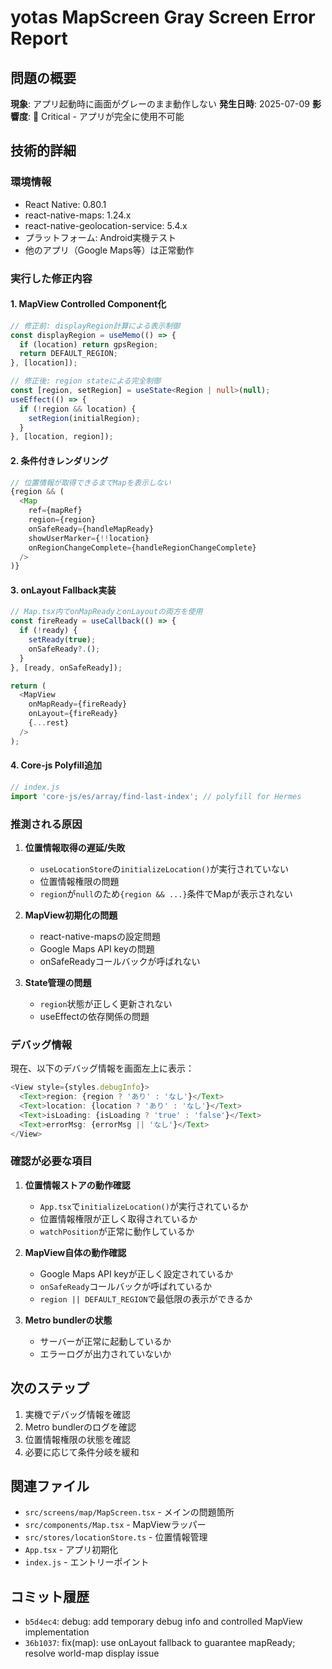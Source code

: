 # yotas MapScreen Gray Screen Error Report

## 問題の概要

**現象**: アプリ起動時に画面がグレーのまま動作しない
**発生日時**: 2025-07-09
**影響度**: 🔴 Critical - アプリが完全に使用不可能

## 技術的詳細

### 環境情報
- React Native: 0.80.1
- react-native-maps: 1.24.x
- react-native-geolocation-service: 5.4.x
- プラットフォーム: Android実機テスト
- 他のアプリ（Google Maps等）は正常動作

### 実行した修正内容

#### 1. MapView Controlled Component化
```typescript
// 修正前: displayRegion計算による表示制御
const displayRegion = useMemo(() => {
  if (location) return gpsRegion;
  return DEFAULT_REGION;
}, [location]);

// 修正後: region stateによる完全制御
const [region, setRegion] = useState<Region | null>(null);
useEffect(() => {
  if (!region && location) {
    setRegion(initialRegion);
  }
}, [location, region]);
```

#### 2. 条件付きレンダリング
```typescript
// 位置情報が取得できるまでMapを表示しない
{region && (
  <Map
    ref={mapRef}
    region={region}
    onSafeReady={handleMapReady}
    showUserMarker={!!location}
    onRegionChangeComplete={handleRegionChangeComplete}
  />
)}
```

#### 3. onLayout Fallback実装
```typescript
// Map.tsx内でonMapReadyとonLayoutの両方を使用
const fireReady = useCallback(() => {
  if (!ready) {
    setReady(true);
    onSafeReady?.();
  }
}, [ready, onSafeReady]);

return (
  <MapView
    onMapReady={fireReady}
    onLayout={fireReady}
    {...rest}
  />
);
```

#### 4. Core-js Polyfill追加
```javascript
// index.js
import 'core-js/es/array/find-last-index'; // polyfill for Hermes
```

### 推測される原因

1. **位置情報取得の遅延/失敗**
   - `useLocationStore`の`initializeLocation()`が実行されていない
   - 位置情報権限の問題
   - `region`が`null`のため`{region && ...}`条件でMapが表示されない

2. **MapView初期化の問題**
   - react-native-mapsの設定問題
   - Google Maps API keyの問題
   - onSafeReadyコールバックが呼ばれない

3. **State管理の問題**
   - `region`状態が正しく更新されない
   - useEffectの依存関係の問題

### デバッグ情報

現在、以下のデバッグ情報を画面左上に表示：
```typescript
<View style={styles.debugInfo}>
  <Text>region: {region ? 'あり' : 'なし'}</Text>
  <Text>location: {location ? 'あり' : 'なし'}</Text>
  <Text>isLoading: {isLoading ? 'true' : 'false'}</Text>
  <Text>errorMsg: {errorMsg || 'なし'}</Text>
</View>
```

### 確認が必要な項目

1. **位置情報ストアの動作確認**
   - `App.tsx`で`initializeLocation()`が実行されているか
   - 位置情報権限が正しく取得されているか
   - `watchPosition`が正常に動作しているか

2. **MapView自体の動作確認**
   - Google Maps API keyが正しく設定されているか
   - `onSafeReady`コールバックが呼ばれているか
   - `region || DEFAULT_REGION`で最低限の表示ができるか

3. **Metro bundlerの状態**
   - サーバーが正常に起動しているか
   - エラーログが出力されていないか

## 次のステップ

1. 実機でデバッグ情報を確認
2. Metro bundlerのログを確認
3. 位置情報権限の状態を確認
4. 必要に応じて条件分岐を緩和

## 関連ファイル

- `src/screens/map/MapScreen.tsx` - メインの問題箇所
- `src/components/Map.tsx` - MapViewラッパー
- `src/stores/locationStore.ts` - 位置情報管理
- `App.tsx` - アプリ初期化
- `index.js` - エントリーポイント

## コミット履歴

- `b5d4ec4`: debug: add temporary debug info and controlled MapView implementation
- `36b1037`: fix(map): use onLayout fallback to guarantee mapReady; resolve world-map display issue